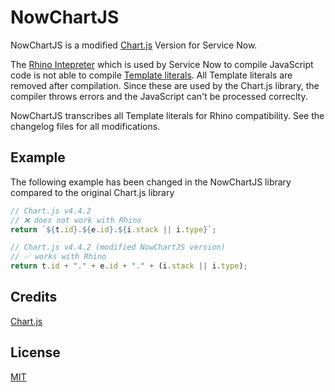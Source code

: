 # NowChartJS

NowChartJS is a modified [Chart.js](https://github.com/chartjs/Chart.js) Version for Service Now.

The [Rhino Intepreter](<https://en.wikipedia.org/wiki/Rhino_(JavaScript_engine)>) which is used by Service Now to compile JavaScript code is not able to compile [Template literals](https://developer.mozilla.org/en-US/docs/Web/JavaScript/Reference/Template_literals). All Template literals are removed after compilation. Since these are used by the Chart.js library, the compiler throws errors and the JavaScript can't be processed correclty.

NowChartJS transcribes all Template literals for Rhino compatibility. See the changelog files for all modifications.

## Example

The following example has been changed in the NowChartJS library compared to the original Chart.js library

```javascript
// Chart.js v4.4.2
// ❌ does not work with Rhino
return `${t.id}.${e.id}.${i.stack || i.type}`;
```

```javascript
// Chart.js v4.4.2 (modified NowChartJS version)
// ✅ works with Rhino
return t.id + "." + e.id + "." + (i.stack || i.type);
```

## Credits

[Chart.js](https://github.com/chartjs/Chart.js)

## License

[MIT](https://choosealicense.com/licenses/mit/)
